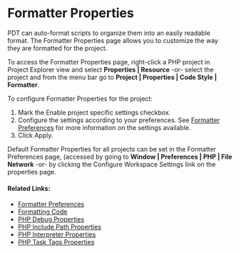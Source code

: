# Formatter Properties

<!--context:formatter_properties-->

PDT can auto-format scripts to organize them into an easily readable format. The Formatter Properties page allows you to customize the way they are  formatted for the project.

To access the Formatter Properties page, right-click a PHP project in Project Explorer view and select **Properties | Resource** -or- select the project and from the menu bar go to **Project | Properties | Code Style | Formatter**.

<!--ref-start-->

To configure Formatter Properties for the project:

 1. Mark the Enable project specific settings checkbox.
 2. Configure the settings according to your preferences.  See [Formatter Preferences](../../../032-reference/032-preferences/024-code_style_preferences/016-formatter.md) for more information on the settings available.
 3. Click Apply.

<!--ref-end-->

Default Formatter Properties for all projects can be set in the Formatter Preferences page, (accessed by going to **Window | Preferences | PHP | File Network** -or- by clicking the Configure Workspace Settings link on the properties page.

<!--links-start-->

#### Related Links:

 * [Formatter Preferences](../../../032-reference/032-preferences/024-code_style_preferences/016-formatter.md)
 * [Formatting Code](../../../024-tasks/048-formatting_code.md)
 * [PHP Debug Properties](../../../032-reference/040-php_project_properties/040-php_debug_properties.md)
 * [PHP Include Path Properties](../../../032-reference/040-php_project_properties/048-php_include_path_properties.md)
 * [PHP Interpreter Properties](../../../032-reference/040-php_project_properties/056-php_interpreter_properties.md)
 * [PHP Task Tags Properties](../../../032-reference/040-php_project_properties/064-php_task_tags_properties.md)

<!--links-end-->
